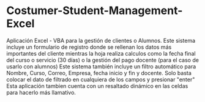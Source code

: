# Costumer-Student-Management-Excel
Aplicación Excel - VBA para la gestión de clientes o Alumnos. Este sistema incluye un formulario de registro donde se rellenan los datos más importantes del cliente mientras la hoja realiza calculos como la fecha final del curso o servicio (30 días) o la gestión del pago docente (para el caso de usarlo con alumnos)
Este sistema también incluye un filtro automático para Nombre, Curso, Correo, Empresa, fecha inicio y fin y docente. Solo basta colocar el dato de filtrado en cualquiera de los campos y presionar "enter"
Esta aplicación tambien cuenta con un resaltado dinámico en las celdas para hacerlo más llamativo. 

